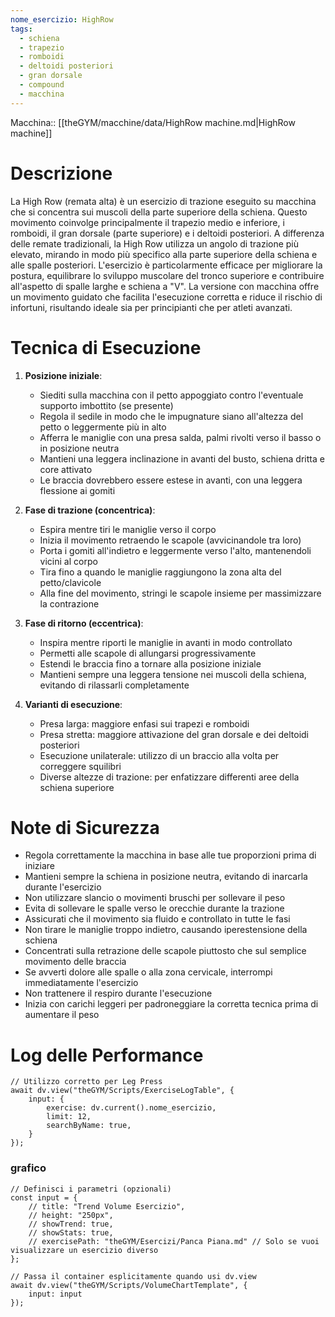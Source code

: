 ```yaml
---
nome_esercizio: HighRow
tags:
  - schiena
  - trapezio
  - romboidi
  - deltoidi posteriori
  - gran dorsale
  - compound
  - macchina
---
```


Macchina:: [[theGYM/macchine/data/HighRow machine.md|HighRow machine]]

# Descrizione

La High Row (remata alta) è un esercizio di trazione eseguito su macchina che si concentra sui muscoli della parte superiore della schiena. Questo movimento coinvolge principalmente il trapezio medio e inferiore, i romboidi, il gran dorsale (parte superiore) e i deltoidi posteriori. A differenza delle remate tradizionali, la High Row utilizza un angolo di trazione più elevato, mirando in modo più specifico alla parte superiore della schiena e alle spalle posteriori. L'esercizio è particolarmente efficace per migliorare la postura, equilibrare lo sviluppo muscolare del tronco superiore e contribuire all'aspetto di spalle larghe e schiena a "V". La versione con macchina offre un movimento guidato che facilita l'esecuzione corretta e riduce il rischio di infortuni, risultando ideale sia per principianti che per atleti avanzati.

# Tecnica di Esecuzione

1. **Posizione iniziale**:

   - Siediti sulla macchina con il petto appoggiato contro l'eventuale supporto imbottito (se presente)
   - Regola il sedile in modo che le impugnature siano all'altezza del petto o leggermente più in alto
   - Afferra le maniglie con una presa salda, palmi rivolti verso il basso o in posizione neutra
   - Mantieni una leggera inclinazione in avanti del busto, schiena dritta e core attivato
   - Le braccia dovrebbero essere estese in avanti, con una leggera flessione ai gomiti

2. **Fase di trazione (concentrica)**:

   - Espira mentre tiri le maniglie verso il corpo
   - Inizia il movimento retraendo le scapole (avvicinandole tra loro)
   - Porta i gomiti all'indietro e leggermente verso l'alto, mantenendoli vicini al corpo
   - Tira fino a quando le maniglie raggiungono la zona alta del petto/clavicole
   - Alla fine del movimento, stringi le scapole insieme per massimizzare la contrazione

3. **Fase di ritorno (eccentrica)**:

   - Inspira mentre riporti le maniglie in avanti in modo controllato
   - Permetti alle scapole di allungarsi progressivamente
   - Estendi le braccia fino a tornare alla posizione iniziale
   - Mantieni sempre una leggera tensione nei muscoli della schiena, evitando di rilassarli completamente

4. **Varianti di esecuzione**:
   - Presa larga: maggiore enfasi sui trapezi e romboidi
   - Presa stretta: maggiore attivazione del gran dorsale e dei deltoidi posteriori
   - Esecuzione unilaterale: utilizzo di un braccio alla volta per correggere squilibri
   - Diverse altezze di trazione: per enfatizzare differenti aree della schiena superiore

# Note di Sicurezza

- Regola correttamente la macchina in base alle tue proporzioni prima di iniziare
- Mantieni sempre la schiena in posizione neutra, evitando di inarcarla durante l'esercizio
- Non utilizzare slancio o movimenti bruschi per sollevare il peso
- Evita di sollevare le spalle verso le orecchie durante la trazione
- Assicurati che il movimento sia fluido e controllato in tutte le fasi
- Non tirare le maniglie troppo indietro, causando iperestensione della schiena
- Concentrati sulla retrazione delle scapole piuttosto che sul semplice movimento delle braccia
- Se avverti dolore alle spalle o alla zona cervicale, interrompi immediatamente l'esercizio
- Non trattenere il respiro durante l'esecuzione
- Inizia con carichi leggeri per padroneggiare la corretta tecnica prima di aumentare il peso

# Log delle Performance

```dataviewjs
// Utilizzo corretto per Leg Press
await dv.view("theGYM/Scripts/ExerciseLogTable", {
    input: {
        exercise: dv.current().nome_esercizio,
        limit: 12,
        searchByName: true,
    }
});
```

### grafico

```dataviewjs
// Definisci i parametri (opzionali)
const input = {
    // title: "Trend Volume Esercizio",
    // height: "250px",
    // showTrend: true,
    // showStats: true,
    // exercisePath: "theGYM/Esercizi/Panca Piana.md" // Solo se vuoi visualizzare un esercizio diverso
};

// Passa il container esplicitamente quando usi dv.view
await dv.view("theGYM/Scripts/VolumeChartTemplate", {
    input: input
});
```
